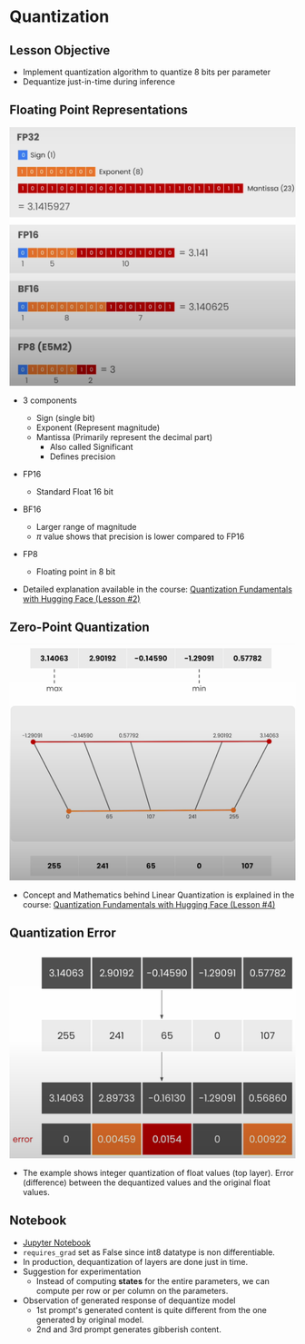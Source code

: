 # Quantization

## Lesson Objective

- Implement quantization algorithm to quantize 8 bits per parameter
- Dequantize just-in-time during inference

## Floating Point Representations

![Floating Point Representations](../images/4_0.png)

- 3 components
  - Sign (single bit)
  - Exponent (Represent magnitude)
  - Mantissa (Primarily represent the decimal part)
    - Also called Significant
    - Defines precision

- FP16
  - Standard Float 16 bit
- BF16
  - Larger range of magnitude
  - $\pi$ value shows that precision is lower compared to FP16
- FP8
  - Floating point in 8 bit

- Detailed explanation available in the course: [Quantization Fundamentals with Hugging Face (Lesson #2)](https://github.com/kaushikacharya/Quantization_Fundamentals/blob/main/notes/Lesson_2.md#floating-point)

## Zero-Point Quantization

![Zero-Point Quantization](../images/4_1.png)

- Concept and Mathematics behind Linear Quantization is explained in the course: [Quantization Fundamentals with Hugging Face (Lesson #4)](https://github.com/kaushikacharya/Quantization_Fundamentals/blob/main/notes/Lesson_4.md)

## Quantization Error

![Quantization Error](../images/4_2.png)

- The example shows integer quantization of float values (top layer). Error (difference) between the dequantized values and the original float values.

## Notebook

- [Jupyter Notebook](../code/Lesson_4-Quantization.ipynb)
- `requires_grad` set as False since int8 datatype is non differentiable.
- In production, dequantization of layers are done just in time.
- Suggestion for experimentation
  - Instead of computing **states** for the entire parameters, we can compute per row or per column on the parameters.
- Observation of generated response of dequantize model
  - 1st prompt's generated content is quite different from the one generated by original model.
  - 2nd and 3rd prompt generates gibberish content.
